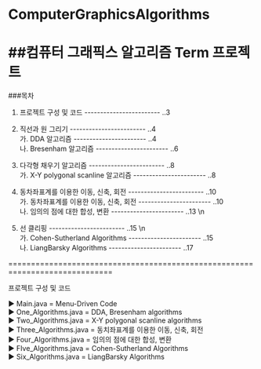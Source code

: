 # ComputerGraphicsAlgorithms
##컴퓨터 그래픽스 알고리즘 Term 프로젝트
=============================================================================
###목차






1. 프로젝트 구성 및 코드			------------------------ ..3

2. 직선과 원 그리기				------------------------ ..4  
    가. DDA 알고리즘				----------------------- ..4  
    나. Bresenham 알고리즘			----------------------- ..6 

3. 다각형 채우기 알고리즘			------------------------ ..8    
    가. X-Y polygonal scanline 알고리즘	----------------------- ..8
    
4. 동차좌표계를 이용한 이동, 신축, 회전	------------------------ ..10    
    가. 동차좌표계를 이용한 이동, 신축, 회전	----------------------- ..10    
    나. 임의의 점에 대한 합성, 변환		----------------------- ..13 \n    

5. 선 클리핑 					------------------------ ..15 \n    
    가. Cohen-Sutherland Algorithms		----------------------- ..15    
    나. LiangBarsky Algorithms		----------------------- ..17    

=============================================================================

프로젝트 구성 및 코드

    
    
 ▶ Main.java = Menu-Driven Code    
 ▶ One_Algorithms.java = DDA, Bresenham algorithms    
 ▶ Two_Algorithms.java = X-Y polygonal scanline algorithms    
 ▶ Three_Algorithms.java = 동치좌표계를 이용한 이동, 신축, 회전    
 ▶ Four_Algorithms.java = 임의의 점에 대한 합성, 변환    
 ▶ FIve_Algorithms.java = Cohen-Sutherland Algorithms    
 ▶ Six_Algorithms.java = LiangBarsky Algorithms    
 
 
 

